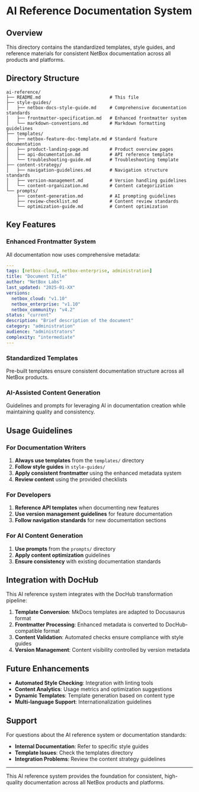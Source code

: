 # AI Reference Documentation System

## Overview
This directory contains the standardized templates, style guides, and reference materials for consistent NetBox documentation across all products and platforms.

## Directory Structure

```
ai-reference/
├── README.md                          # This file
├── style-guides/
│   ├── netbox-docs-style-guide.md     # Comprehensive documentation standards
│   ├── frontmatter-specification.md   # Enhanced frontmatter system
│   └── markdown-conventions.md        # Markdown formatting guidelines
├── templates/
│   ├── netbox-feature-doc-template.md # Standard feature documentation
│   ├── product-landing-page.md        # Product overview pages
│   ├── api-documentation.md           # API reference template
│   └── troubleshooting-guide.md       # Troubleshooting template
├── content-strategy/
│   ├── navigation-guidelines.md       # Navigation structure standards
│   ├── version-management.md          # Version handling guidelines
│   └── content-organization.md        # Content categorization
└── prompts/
    ├── content-generation.md          # AI prompting guidelines
    ├── review-checklist.md            # Content review standards
    └── optimization-guide.md          # Content optimization

```

## Key Features

### Enhanced Frontmatter System
All documentation now uses comprehensive metadata:

```yaml
---
tags: [netbox-cloud, netbox-enterprise, administration]
title: "Document Title"
author: "NetBox Labs"
last_updated: "2025-01-XX"
versions:
  netbox_cloud: "v1.10"
  netbox_enterprise: "v1.10"
  netbox_community: "v4.2"
status: "current"
description: "Brief description of the document"
category: "administration"
audience: "administrators"
complexity: "intermediate"
---
```

### Standardized Templates
Pre-built templates ensure consistent documentation structure across all NetBox products.

### AI-Assisted Content Generation
Guidelines and prompts for leveraging AI in documentation creation while maintaining quality and consistency.

## Usage Guidelines

### For Documentation Writers
1. **Always use templates** from the `templates/` directory
2. **Follow style guides** in `style-guides/`
3. **Apply consistent frontmatter** using the enhanced metadata system
4. **Review content** using the provided checklists

### For Developers
1. **Reference API templates** when documenting new features
2. **Use version management guidelines** for feature documentation
3. **Follow navigation standards** for new documentation sections

### For AI Content Generation
1. **Use prompts** from the `prompts/` directory
2. **Apply content optimization** guidelines
3. **Ensure consistency** with existing documentation standards

## Integration with DocHub

This AI reference system integrates with the DocHub transformation pipeline:

1. **Template Conversion**: MkDocs templates are adapted to Docusaurus format
2. **Frontmatter Processing**: Enhanced metadata is converted to DocHub-compatible format
3. **Content Validation**: Automated checks ensure compliance with style guides
4. **Version Management**: Content visibility controlled by version metadata

## Future Enhancements

- **Automated Style Checking**: Integration with linting tools
- **Content Analytics**: Usage metrics and optimization suggestions
- **Dynamic Templates**: Template generation based on content type
- **Multi-language Support**: Internationalization guidelines

## Support

For questions about the AI reference system or documentation standards:
- **Internal Documentation**: Refer to specific style guides
- **Template Issues**: Check the templates directory
- **Integration Problems**: Review the content strategy guidelines

---

This AI reference system provides the foundation for consistent, high-quality documentation across all NetBox products and platforms. 